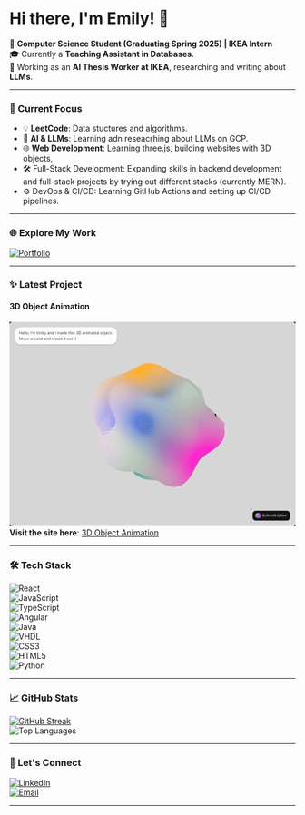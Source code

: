 # Hi there, I'm Emily! 👋

🚀 **Computer Science Student (Graduating Spring 2025) | IKEA Intern**  
🎓 Currently a **Teaching Assistant in Databases**.  
🤖 Working as an **AI Thesis Worker at IKEA**, researching and writing about **LLMs**.

---

### 🌟 Current Focus

- 💡 **LeetCode**: Data stuctures and algorithms.
- 🤖 **AI & LLMs**: Learning adn reseacrhing about LLMs on GCP.
- 🌐 **Web Development**: Learning three.js, building websites with 3D objects,
- 🛠 Full-Stack Development: Expanding skills in backend development and full-stack projects by trying out different stacks (currently MERN).
- ⚙️ DevOps & CI/CD: Learning GitHub Actions and setting up CI/CD pipelines.

---

### 🌐 Explore My Work

[![Portfolio](https://img.shields.io/badge/-Portfolio-FF5722?style=flat&logo=netlify&logoColor=white)](https://hahaem1ly.netlify.app/)

---

### ✨ Latest Project

#### 3D Object Animation

![Website Preview](./preview.gif)  
**Visit the site here**: [3D Object Animation](https://hahaem1ly.github.io/3d-object-animation/)

---

### 🛠 Tech Stack

![React](https://img.shields.io/badge/-React-61DAFB?style=flat&logo=react&logoColor=black)  
![JavaScript](https://img.shields.io/badge/-JavaScript-F7DF1E?style=flat&logo=javascript&logoColor=black)  
![TypeScript](https://img.shields.io/badge/-TypeScript-3178C6?style=flat&logo=typescript&logoColor=white)  
![Angular](https://img.shields.io/badge/-Angular-DD0031?style=flat&logo=angular&logoColor=white)  
![Java](https://img.shields.io/badge/-Java-007396?style=flat&logo=java&logoColor=white)  
![VHDL](https://img.shields.io/badge/-VHDL-2E8B57?style=flat&logo=verilog&logoColor=white)  
![CSS3](https://img.shields.io/badge/-CSS3-1572B6?style=flat&logo=css3&logoColor=white)  
![HTML5](https://img.shields.io/badge/-HTML5-E34F26?style=flat&logo=html5&logoColor=white)  
![Python](https://img.shields.io/badge/-Python-3776AB?style=flat&logo=python&logoColor=white)

---

### 📈 GitHub Stats

[![GitHub Streak](https://github-readme-streak-stats.herokuapp.com?user=hahaem1ly&theme=radical)](https://github.com/hahaem1ly)  
![Top Languages](https://github-readme-stats.vercel.app/api/top-langs/?username=hahaem1ly&layout=compact&theme=radical)

---

### 🎯 Let's Connect

[![LinkedIn](https://img.shields.io/badge/-LinkedIn-0077B5?style=flat&logo=linkedin&logoColor=white)](https://www.linkedin.com/in/emily-ha-885605210/)  
[![Email](https://img.shields.io/badge/-Email-D14836?style=flat&logo=gmail&logoColor=white)](mailto:em1lyha2002@gmail.com)

---

